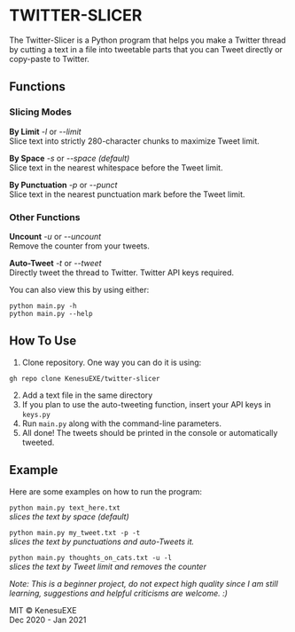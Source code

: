 # TWITTER-SLICER
The Twitter-Slicer is a Python program that helps you make a Twitter 
thread by cutting a text in a file into tweetable parts that you
can Tweet directly or copy-paste to Twitter.

## Functions
### Slicing Modes 
**By Limit**   *-l* or *--limit*   
Slice text into strictly 280-character chunks to maximize Tweet limit.  

**By Space** *-s*   or *--space* *(default)*    
Slice text in the nearest whitespace before the Tweet limit.  

**By Punctuation**   *-p* or *--punct*  
Slice text in the nearest punctuation mark before the Tweet limit.  

### Other Functions
**Uncount** *-u* or *--uncount*   
Remove the counter from your tweets.   

**Auto-Tweet** *-t* or *--tweet*   
Directly tweet the thread to Twitter. Twitter API keys required.

You can also view this by using either:
```
python main.py -h
python main.py --help
```
## How To Use
1. Clone repository. One way you can do it is using:
```
gh repo clone KenesuEXE/twitter-slicer
```
2. Add a text file in the same directory
3. If you plan to use the auto-tweeting function, insert your API keys in `keys.py`
4. Run `main.py` along with the command-line parameters.
5. All done! The tweets should be printed in the console or automatically tweeted.

## Example
Here are some examples on how to run the program:   

`python main.py text_here.txt`  
*slices the text by space (default)*  

`python main.py my_tweet.txt -p -t`  
*slices the text by punctuations and auto-Tweets it.*      

`python main.py thoughts_on_cats.txt -u -l`  
*slices the text by Tweet limit and removes the counter*  

*Note: This is a beginner project, do not expect high quality since I am still learning, suggestions and helpful criticisms are welcome. :)*  

MIT © KenesuEXE  
Dec 2020 - Jan 2021
